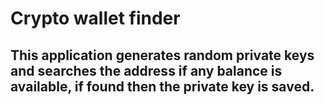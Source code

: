 # Crypto wallet finder

## This application generates random private keys and searches the address if any balance is available, if found then the private key is saved.
